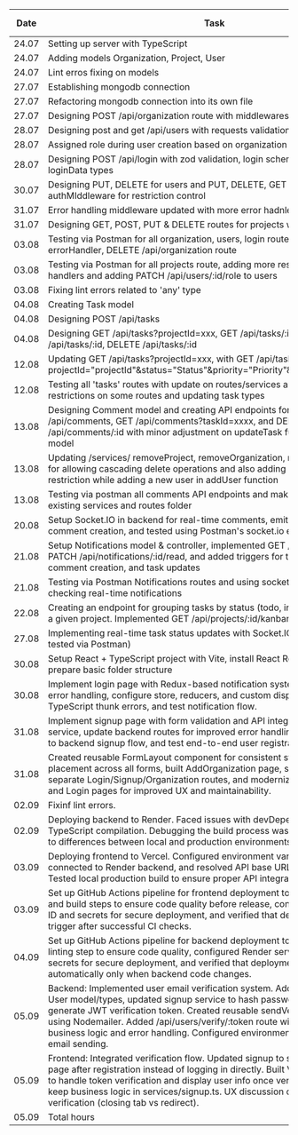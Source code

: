 | Date          | Task                          | Time Spent |
|---------------|-------------------------------|------------|
| 24.07  | Setting up server with TypeScript | 1 h |
| 24.07  | Adding models Organization, Project, User | 3.5 h |
| 24.07  | Lint erros fixing on models  | 0.5 h |
| 27.07  | Establishing mongodb connection  | 0.5 h |
| 27.07  | Refactoring mongodb connection into its own file  | 0.5 h |
| 27.07  | Designing POST /api/organization route with middlewares | 1 h |
| 28.07  | Designing post and get /api/users with requests validation | 1 h |
| 28.07  | Assigned role during user creation based on organization | 1 h |
| 28.07  | Designing POST /api/login with zod validation, login schemas and new loginData types | 2h |
| 30.07  | Designing PUT, DELETE for users and PUT, DELETE, GET for organization with authMIddleware for restriction control | 3h |
| 31.07  | Error handling middleware updated with more error hadnlers | 0.5h |
| 31.07  | Designing GET, POST, PUT & DELETE routes for projects with error handling | 2.5h |
| 03.08  | Testing via Postman for all organization, users, login routes with updating errorHandler, DELETE /api/organization route  | 3h |
| 03.08  | Testing via Postman for all projects route, adding more restrictions to route handlers and adding PATCH /api/users/:id/role to users  | 3h |
| 03.08  | Fixing lint errors related to 'any' type | 0.5h |
| 04.08  | Creating Task model | 1h |
| 04.08  | Designing POST /api/tasks | 1h |
| 04.08  | Designing GET /api/tasks?projectId=xxx, GET /api/tasks/:id, PATCH /api/tasks/:id, DELETE /api/tasks/:id | 4h |
| 12.08  | Updating GET /api/tasks?projectId=xxx, with GET /api/tasks?projectId="projectId"&status="Status"&priority="Priority"&assignedTo="userId"  | 3.5h |
| 12.08  | Testing all 'tasks' routes with update on routes/services and adding user-restrictions on some routes and updating task types  | 4h |
| 13.08  | Designing Comment model and creating API endpoints for POST /api/comments, GET /api/comments?taskId=xxxx, and DELETE /api/comments/:id with minor adjustment on updateTask function and Task model | 6.5h |
| 13.08  | Updating /services/ removeProject, removeOrganization, removeTask functions for allowing cascading delete operations and also adding organization restriction while adding a new user in addUser function | 1h |
| 13.08  | Testing via postman all comments API endpoints and making minor changes to existing services and routes folder | 1h |
| 20.08 | Setup Socket.IO in backend for real-time comments, emit commentAdded on comment creation, and tested using Postman's socket.io environment | 5.5h |
| 21.08 | Setup Notifications model & controller, implemented GET /api/notifications and PATCH /api/notifications/:id/read, and added triggers for task assignment, comment creation, and task updates | 7.5h |
| 21.08 | Testing via Postman Notifications routes and using socket.io functionality for checking real-time notifications | 1.5h |
| 22.08 | Creating an endpoint for grouping tasks by status (todo, in-progress, done) for a given project. Implemented GET /api/projects/:id/kanban| 3h |
| 27.08 | Implementing real-time task status updates with Socket.IO (backend only, tested via Postman) | 4h |
| 30.08 | Setup React + TypeScript project with Vite, install React Router and Axios, and prepare basic folder structure | 2h |
| 30.08 | Implement login page with Redux-based notification system, integrate API error handling, configure store, reducers, and custom dispatch typing, debug TypeScript thunk errors, and test notification flow. | 8h |
| 31.08 | Implement signup page with form validation and API integration, create signup service, update backend routes for improved error handling, connect frontend to backend signup flow, and test end-to-end user registration. | 7h |
| 31.08 | Created reusable FormLayout component for consistent styling and alert placement across all forms, built AddOrganization page, split Landing page into separate Login/Signup/Organization routes, and modernized existing Signup and Login pages for improved UX and maintainability. | 5h |
| 02.09 | Fixinf lint errors. | 1h |
| 02.09 | Deploying backend to Render. Faced issues with devDependencies and TypeScript compilation. Debugging the build process was time-consuming due to differences between local and production environments.| 3h |
| 03.09 | Deploying frontend to Vercel. Configured environment variables for production, connected to Render backend, and resolved API base URL and CORS issues. Tested local production build to ensure proper API integration. | 2h |
| 03.09 | Set up GitHub Actions pipeline for frontend deployment to Vercel. Added linting and build steps to ensure code quality before release, configured Vercel project ID and secrets for secure deployment, and verified that deployments only trigger after successful CI checks. | 3h |
| 04.09 | Set up GitHub Actions pipeline for backend deployment to Render. Added linting step to ensure code quality, configured Render service ID and API key secrets for secure deployment, and verified that deployments trigger automatically only when backend code changes. | 2h |
| 05.09 | Backend: Implemented user email verification system. Added isVerified field to User model/types, updated signup service to hash password, assign role, and generate JWT verification token. Created reusable sendVerificationEmail utility using Nodemailer. Added /api/users/verify/:token route with service-layer business logic and error handling. Configured environment secrets for secure email sending. | 5h |
| 05.09 | Frontend: Integrated verification flow. Updated signup to show VerifyNotice page after registration instead of logging in directly. Built VerifyEmail.tsx page to handle token verification and display user info once verified. Refactored to keep business logic in services/signup.ts. UX discussion on flow after verification (closing tab vs redirect). | 3h |
| 05.09  | Total hours | 108h |

